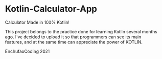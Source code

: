# Kotlin-Calculator-App
 Calculator Made in 100% Kotlin!
 
This project belongs to the practice done for learning Kotlin several months ago.
I've decided to upload it so that programmers can see its main features, and at the same time can appreciate the power of KOTLIN.

EnchufaoCoding 2021
